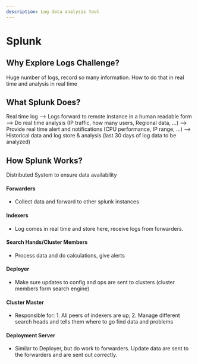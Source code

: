 ```yaml
---
description: Log data analysis tool
---
```


# Splunk

## Why Explore Logs Challenge?

Huge number of logs, record so many information. How to do that in real time and analysis in real time

## What Splunk Does?

Real time log --> Logs forward to remote instance in a human readable form --> Do real time analysis (IP traffic, how many users, Regional data, ...) --> Provide real time alert and notifications (CPU performance, IP range, ...) --> Historical data and log store & analysis (last 30 days of log data to be analyzed)

## How Splunk Works?

Distributed System to ensure data availability

#### Forwarders

* Collect data and forward to other splunk instances

#### Indexers

* Log comes in real time and store here, receive logs from forwarders.&#x20;

#### Search Hands/Cluster Members

* Process data and do calculations, give alerts

#### Deployer

* Make sure updates to config and ops are sent to clusters (cluster members form search engine)

#### Cluster Master

* Responsible for: 1. All peers of indexers are up; 2. Manage different search heads and tells them where to go find data and problems

#### Deployment Server

* Similar to Deployer, but do work to forwarders. Update data are sent to the forwarders and are sent out correctly.
